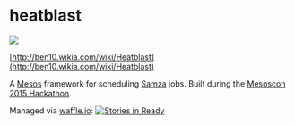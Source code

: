 # heatblast

![](http://vignette2.wikia.nocookie.net/ben10/images/2/20/Heatblast_omniverse_official.png/revision/latest/scale-to-width-down/160?cb=20141129031156)

[http://ben10.wikia.com/wiki/Heatblast](http://ben10.wikia.com/wiki/Heatblast)

A [Mesos](http://mesos.apache.org) framework for scheduling [Samza](http://samza.apache.org) jobs. Built during the [Mesoscon 2015 Hackathon](http://mesoscon2015.sched.org/event/c210df078c68e5d78151ed7e664b3c4a?iframe=no&w=i:0;&sidebar=yes&bg=no#.VdTFK5NVhBc).

Managed via [waffle.io](https://waffle.io): [![Stories in Ready](https://badge.waffle.io/Banno/heatblast.svg?label=ready&title=Ready)](http://waffle.io/Banno/heatblast)
